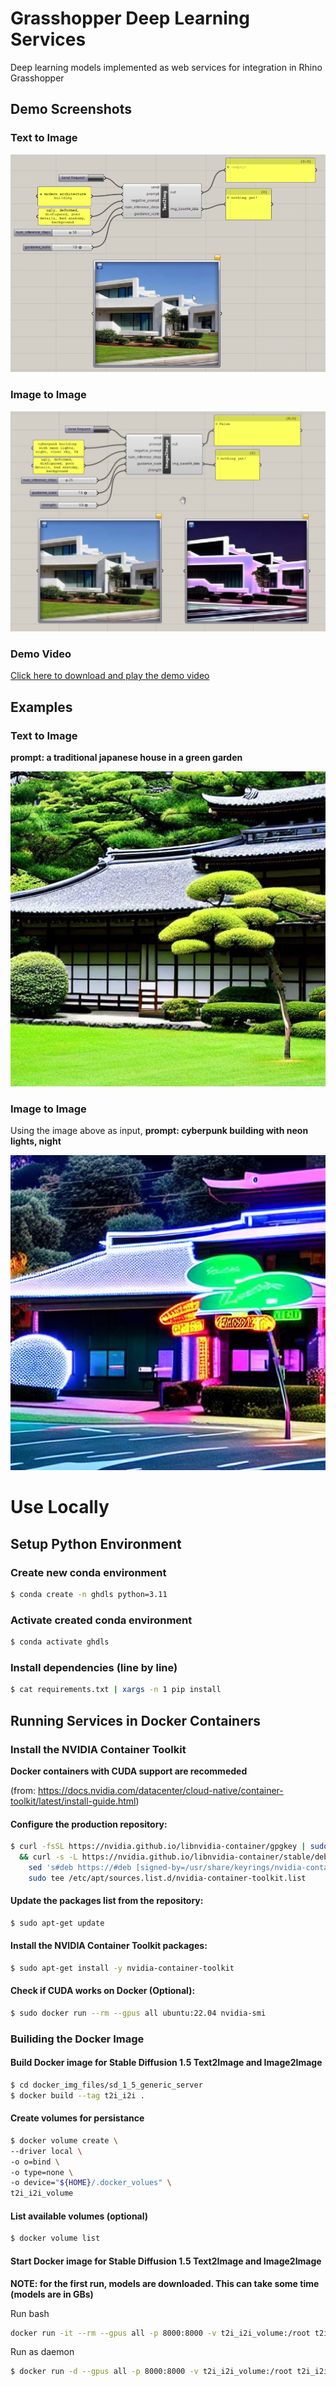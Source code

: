 # Grasshopper Deep Learning Services
Deep learning models implemented as web services for integration in Rhino Grasshopper

## Demo Screenshots
### Text to Image
![demo](assets/t2i_demo_video_thumbnail.png)

### Image to Image
![demo](assets/i2i_demo_video_thumbnail.png)

### Demo Video
[Click here to download and play the demo video](./assets/demo_video.mp4)

## Examples
### Text to Image
**prompt: a traditional japanese house in a green garden**

![text to image demo image](./assets/t2i_demo_example_image.jpg)


### Image to Image
Using the image above as input, **prompt: cyberpunk building with neon lights, night**

![text to image demo image](./assets/i2i_demo_example_image.jpg)

# Use Locally
## Setup Python Environment
### Create new conda environment
```bash
$ conda create -n ghdls python=3.11
```

### Activate created conda environment
```bash
$ conda activate ghdls
```

### Install dependencies (line by line)
```bash
$ cat requirements.txt | xargs -n 1 pip install
```

## Running Services in Docker Containers
### Install the NVIDIA Container Toolkit
**Docker containers with CUDA support are recommeded**

(from: https://docs.nvidia.com/datacenter/cloud-native/container-toolkit/latest/install-guide.html)

#### Configure the production repository:
```bash
$ curl -fsSL https://nvidia.github.io/libnvidia-container/gpgkey | sudo gpg --dearmor -o /usr/share/keyrings/nvidia-container-toolkit-keyring.gpg \
  && curl -s -L https://nvidia.github.io/libnvidia-container/stable/deb/nvidia-container-toolkit.list | \
    sed 's#deb https://#deb [signed-by=/usr/share/keyrings/nvidia-container-toolkit-keyring.gpg] https://#g' | \
    sudo tee /etc/apt/sources.list.d/nvidia-container-toolkit.list
```

#### Update the packages list from the repository:
```bash
$ sudo apt-get update
```

#### Install the NVIDIA Container Toolkit packages:
```bash
$ sudo apt-get install -y nvidia-container-toolkit
```

#### Check if CUDA works on Docker (Optional):
```bash
$ sudo docker run --rm --gpus all ubuntu:22.04 nvidia-smi
```

### Builiding the Docker Image
#### Build Docker image for Stable Diffusion 1.5 Text2Image and Image2Image
```bash
$ cd docker_img_files/sd_1_5_generic_server
$ docker build --tag t2i_i2i .
```

#### Create volumes for persistance
```bash
$ docker volume create \
--driver local \
-o o=bind \
-o type=none \
-o device="${HOME}/.docker_volues" \
t2i_i2i_volume
```

#### List available volumes (optional)
```bash
$ docker volume list
```

#### Start Docker image for Stable Diffusion 1.5 Text2Image and Image2Image
**NOTE: for the first run, models are downloaded. This can take some time (models are in GBs)**

Run bash

```bash
docker run -it --rm --gpus all -p 8000:8000 -v t2i_i2i_volume:/root t2i_i2i bash
```

Run as daemon

```bash
$ docker run -d --gpus all -p 8000:8000 -v t2i_i2i_volume:/root t2i_i2i 
```